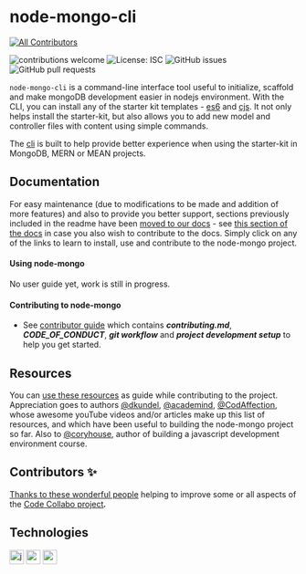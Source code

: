 # node-mongo-cli
<!-- ALL-CONTRIBUTORS-BADGE:START - Do not remove or modify this section -->
[![All Contributors](https://img.shields.io/badge/all_contributors-3-orange.svg?style=flat-square)](#contributors-)
<!-- ALL-CONTRIBUTORS-BADGE:END -->

![contributions welcome](https://img.shields.io/badge/contributions-welcome-brightgreen.svg?style=flat) ![License: ISC](https://img.shields.io/badge/License-ISC-blue.svg) ![GitHub issues](https://img.shields.io/github/issues/code-collabo/node-mongo-cli?color=red) ![GitHub pull requests](https://img.shields.io/github/issues-pr/code-collabo/node-mongo-cli?color=goldenrod)

`node-mongo-cli` is a command-line interface tool useful to initialize, scaffold and make mongoDB development easier in nodejs environment. With the CLI, you can install any of the starter kit templates - [es6](https://github.com/code-collabo/node-mongo-starter-kit) and [cjs](https://github.com/code-collabo/node-mongo-starter-cjs). It not only helps install the starter-kit, but also allows you to add new model and controller files with content using simple commands.

The [cli](https://github.com/code-collabo/node-mongo-cli) is built to help provide better experience when using the starter-kit in MongoDB, MERN or MEAN projects.

## Documentation
For easy maintenance (due to modifications to be made and addition of more features) and also to provide you better support, sections previously included in the readme have been [moved to our docs](https://code-collabo.gitbook.io/docs-code-collabo/) - see [this section of the docs](https://code-collabo.gitbook.io/docs-code-collabo/contributor-guide/code-collabo-docs) in case you also wish to contribute to the docs. Simply click on any of the links to learn to install, use and contribute to the node-mongo project.
#### Using node-mongo
No user guide yet, work is still in progress.

#### Contributing to node-mongo
* See [contributor guide](https://code-collabo.gitbook.io/docs-code-collabo/contributor-guide/contributor-guide) which contains ***contributing.md***, ***CODE_OF_CONDUCT***, ***git workflow*** and ***project development setup*** to help you get started.

## Resources
You can [use these resources](https://code-collabo.gitbook.io/docs-code-collabo/contributor-guide/node-mongo-project/resources) as guide while contributing to the project. Appreciation goes to authors [@dkundel](https://github.com/dkundel), [@academind](https://github.com/academind), [@CodAffection](https://github.com/CodAffection), whose awesome youTube videos and/or articles make up this list of resources, and which have been useful to building the node-mongo project so far. Also to [@coryhouse](https://github.com/coryhouse), author of building a javascript development environment course.

## Contributors ✨

[Thanks to these wonderful people](https://code-collabo.gitbook.io/docs-code-collabo/meet-our-awesome-contributors/all-contributors) helping to improve some or all aspects of the [Code Collabo project](https://github.com/code-collabo)_**.**_ 

## Technologies

[<img alt="javascript" height="25px" src="https://www.freepnglogos.com/uploads/javascript/javascript-online-logo-for-website-0.png" />](https://github.com/code-collabo/node-mongo-cli)
[<img alt="node js" height="25px" src="https://nodejs.org/static/images/logos/nodejs-new-pantone-black.svg" />](https://github.com/code-collabo/node-mongo-cli)
[<img alt="mongoDB" height="25px" src="https://webassets.mongodb.com/_com_assets/cms/MongoDB_Logo_FullColorBlack_RGB-4td3yuxzjs.png" />](https://github.com/code-collabo/node-mongo-cli)
